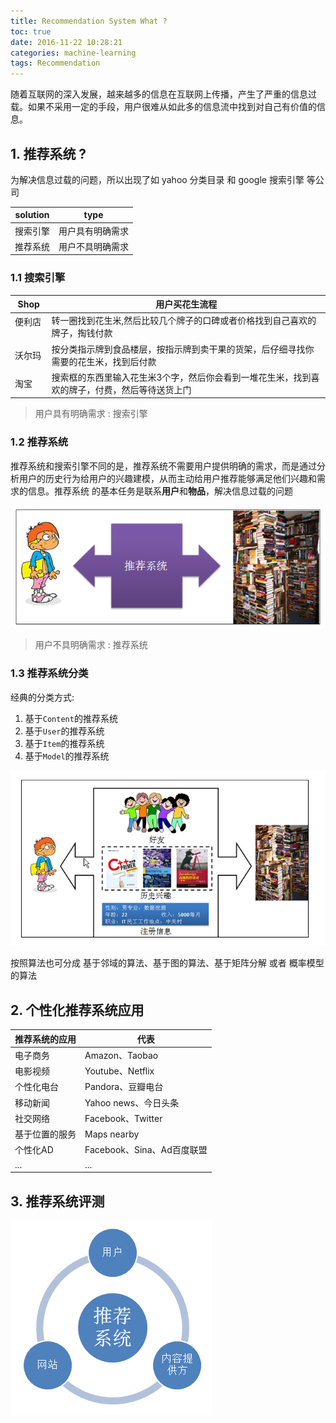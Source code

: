 ```yaml
---
title: Recommendation System What ?
toc: true
date: 2016-11-22 10:28:21
categories: machine-learning
tags: Recommendation
---
```


<script type="text/x-mathjax-config">
  MathJax.Hub.Config({
    extensions: ["tex2jax.js"],
    jax: ["input/TeX"],
    tex2jax: {
      inlineMath: [ ['$','$'], ['\\(','\\)'] ],
      displayMath: [ ['$$','$$']],
      processEscapes: true
    }
  });
</script>
<script type="text/javascript" src="https://cdn.mathjax.org/mathjax/latest/MathJax.js?config=TeX-AMS_HTML,http://myserver.com/MathJax/config/local/local.js">
</script>

随着互联网的深入发展，越来越多的信息在互联网上传播，产生了严重的信息过载。如果不采用一定的手段，用户很难从如此多的信息流中找到对自己有价值的信息。

<!-- more -->

## 1. 推荐系统 ?

为解决信息过载的问题，所以出现了如 yahoo 分类目录 和 google 搜索引擎 等公司

 solution | type
--------|-------
搜索引擎 | 用户具有明确需求
推荐系统 | 用户不具明确需求

### 1.1 搜索引擎

Shop | 用户买花生流程
------- | -------
便利店 &nbsp; | 转一圈找到花生米,然后比较几个牌子的口碑或者价格找到自己喜欢的牌子，掏钱付款
沃尔玛 | 按分类指示牌到食品楼层，按指示牌到卖干果的货架，后仔细寻找你需要的花生米，找到后付款
淘宝 | 搜索框的东西里输入花生米3个字，然后你会看到一堆花生米，找到喜欢的牌子，付费，然后等待送货上门

> 用户具有明确需求 : 搜索引擎

### 1.2 推荐系统

推荐系统和搜索引擎不同的是，推荐系统不需要用户提供明确的需求，而是通过分析用户的历史行为给用户的兴趣建模，从而主动给用户推荐能够满足他们兴趣和需求的信息。推荐系统 的基本任务是联系**用户**和**物品**，解决信息过载的问题

![rsac-1][1]

> 用户不具明确需求 : 推荐系统

### 1.3 推荐系统分类

经典的分类方式:

1. 基于`Content`的推荐系统
2. 基于`User`的推荐系统
3. 基于`Item`的推荐系统
4. 基于`Model`的推荐系统

![rsac-2][2]

按照算法也可分成 基于邻域的算法、基于图的算法、基于矩阵分解 或者 概率模型的算法

## 2. 个性化推荐系统应用

推荐系统的应用 | 代表
------- | -------
电子商务 | Amazon、Taobao
电影视频 | Youtube、Netflix
个性化电台 | Pandora、豆瓣电台
移动新闻 | Yahoo news、今日头条
社交网络 | Facebook、Twitter
基于位置的服务 | Maps nearby
个性化AD | Facebook、Sina、Ad百度联盟
... | ...

## 3. 推荐系统评测

![rsac-3][3]

[1]: /images/recommendation/rsac-1-1.png
[2]: /images/recommendation/rsac-1-2.png
[3]: /images/recommendation/rsac-1-3.png
[4]: /images/recommendation/rsac-1-4.png